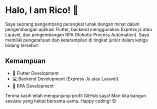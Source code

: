 # Halo, I am Rico! 👋

Saya seorang pengembang perangkat lunak dengan minat dalam pengembangan aplikasi Flutter, backend menggunakan Express js atau Laravel, dan pengembangan RPA (Robotic Process Automation). Saya memiliki pengetahuan dan keterampilan di tingkat junior dalam ketiga bidang tersebut.

## Kemampuan

- 💙 Flutter Development
- 💻 Backend Development (Express Js atau Laravel)
- 🤖 RPA Development

<!-- ## Pengalaman

🚀 Junior Flutter Developer di Perusahaan XYZ
🚀 Junior Backend Developer di Perusahaan ABC
🚀 Junior RPA Developer di Perusahaan PQR -->

<!-- ## Proyek Terkini

- 📱 Aplikasi Flutter Pelacak Pengeluaran: Sebuah aplikasi mobile yang memungkinkan pengguna untuk melacak pengeluaran mereka dan membuat anggaran. Dikembangkan dengan menggunakan Flutter framework.

- 🖥️ API Backend untuk Toko Buku: Sebuah API backend yang dibangun menggunakan bahasa pemrograman Go untuk mendukung toko buku online. Terdapat fitur manajemen produk, pemesanan, dan pembayaran.

- 🤖 Bot RPA untuk Pemrosesan Faktur: Sebuah bot RPA yang dikembangkan menggunakan UiPath untuk mengotomatisasi pemrosesan faktur dalam sebuah perusahaan.
 -->
<!-- ## Cara Menghubungi Saya -->

<!-- Jika Anda tertarik untuk berkolaborasi atau memiliki pertanyaan, jangan ragu untuk menghubungi saya melalui: -->

<!-- - Email: rico@example.com -->
<!-- - LinkedIn: [Rico di LinkedIn](https://www.linkedin.com/in/rico) -->

Terima kasih telah mengunjungi profil GitHub saya! Mari kita bangun sesuatu yang hebat bersama-sama. Happy coding! 😊

<!--
**ricotaffarel/ricotaffarel** is a ✨ _special_ ✨ repository because its `README.md` (this file) appears on your GitHub profile.

Here are some ideas to get you started:

- 🔭 I’m currently working on ...
- 🌱 I’m currently learning ...
- 👯 I’m looking to collaborate on ...
- 🤔 I’m looking for help with ...
- 💬 Ask me about ...
- 📫 How to reach me: ...
- 😄 Pronouns: ...
- ⚡ Fun fact: ...
-->
